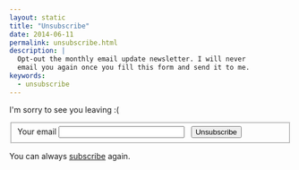 ```yaml
---
layout: static
title: "Unsubscribe"
date: 2014-06-11
permalink: unsubscribe.html
description: |
  Opt-out the monthly email update newsletter. I will never
  email you again once you fill this form and send it to me.
keywords:
  - unsubscribe
---
```


<script async="async">
$('#email').ready(
  function() {
    var query = window.location.search,
      matches = query.match(/email=([^&]+)/);
    if (matches !== null) {
      $('#email').val(matches[1]);
    }
  }
);
</script>

I'm sorry to see you leaving :(

<form action="http://formspree.io/blog@yegor256.com" method="POST"><fieldset id="form">
  <input type="hidden" name="_next" value="http://www.yegor256.com/unsubscribed.html"/>
  <input type="hidden" name="_subject" value="unsubscribe me"/>
  <input type="hidden" name="_format" value="text"/>
  <label for="email">Your email</label>
  <input id="email" class="field field-text" name="email" size="25" maxlength="255" type="email" required="required"/>
  <label for="unsubscribe">&nbsp;</label>
  <button id="unsubscribe" class="field">Unsubscribe</button>
</fieldset></form>

You can always [subscribe](/about-me.html) again.
